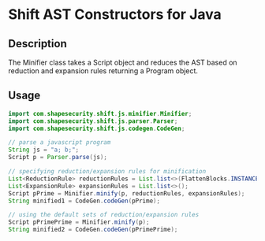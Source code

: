 Shift AST Constructors for Java
===============================

## Description

The Minifier class takes a Script object and reduces the AST based on reduction and expansion rules returning a Program object.

## Usage

```java
import com.shapesecurity.shift.js.minifier.Minifier;
import com.shapesecurity.shift.js.parser.Parser;
import com.shapesecurity.shift.js.codegen.CodeGen;

// parse a javascript program
String js = "a; b;";
Script p = Parser.parse(js);

// specifying reduction/expansion rules for minification
List<ReductionRule> reductionRules = List.list<>(FlattenBlocks.INSTANCE, ReduceNestedIfStatements.INSTANCE, ...);
List<ExpansionRule> expansionRules = List.list<>();
Script pPrime = Minifier.minify(p, reductionRules, expansionRules);
String minified1 = CodeGen.codeGen(pPrime);

// using the default sets of reduction/expansion rules
Script pPrimePrime = Minifier.minify(p);
String minified2 = CodeGen.codeGen(pPrimePrime);
```
